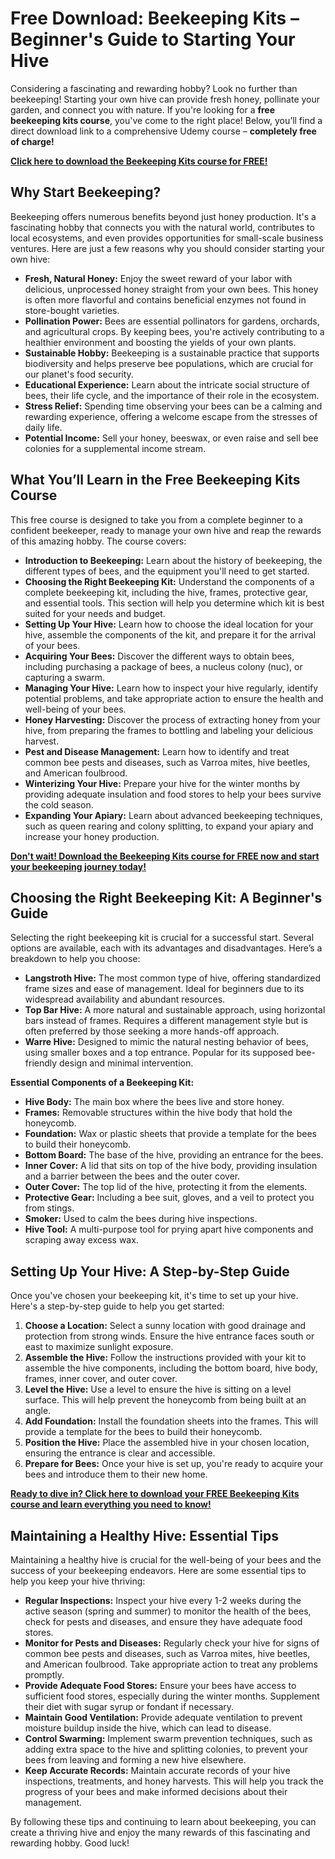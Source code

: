 # Free Download: Beekeeping Kits – Beginner's Guide to Starting Your Hive

Considering a fascinating and rewarding hobby? Look no further than beekeeping! Starting your own hive can provide fresh honey, pollinate your garden, and connect you with nature. If you're looking for a **free beekeeping kits course**, you've come to the right place! Below, you’ll find a direct download link to a comprehensive Udemy course – **completely free of charge!**

[**Click here to download the Beekeeping Kits course for FREE!**](https://udemywork.com/beekeeping-kits)

## Why Start Beekeeping?

Beekeeping offers numerous benefits beyond just honey production. It's a fascinating hobby that connects you with the natural world, contributes to local ecosystems, and even provides opportunities for small-scale business ventures. Here are just a few reasons why you should consider starting your own hive:

*   **Fresh, Natural Honey:** Enjoy the sweet reward of your labor with delicious, unprocessed honey straight from your own bees. This honey is often more flavorful and contains beneficial enzymes not found in store-bought varieties.
*   **Pollination Power:** Bees are essential pollinators for gardens, orchards, and agricultural crops. By keeping bees, you're actively contributing to a healthier environment and boosting the yields of your own plants.
*   **Sustainable Hobby:** Beekeeping is a sustainable practice that supports biodiversity and helps preserve bee populations, which are crucial for our planet's food security.
*   **Educational Experience:** Learn about the intricate social structure of bees, their life cycle, and the importance of their role in the ecosystem.
*   **Stress Relief:** Spending time observing your bees can be a calming and rewarding experience, offering a welcome escape from the stresses of daily life.
*   **Potential Income:** Sell your honey, beeswax, or even raise and sell bee colonies for a supplemental income stream.

## What You’ll Learn in the Free Beekeeping Kits Course

This free course is designed to take you from a complete beginner to a confident beekeeper, ready to manage your own hive and reap the rewards of this amazing hobby. The course covers:

*   **Introduction to Beekeeping:** Learn about the history of beekeeping, the different types of bees, and the equipment you'll need to get started.
*   **Choosing the Right Beekeeping Kit:** Understand the components of a complete beekeeping kit, including the hive, frames, protective gear, and essential tools. This section will help you determine which kit is best suited for your needs and budget.
*   **Setting Up Your Hive:** Learn how to choose the ideal location for your hive, assemble the components of the kit, and prepare it for the arrival of your bees.
*   **Acquiring Your Bees:** Discover the different ways to obtain bees, including purchasing a package of bees, a nucleus colony (nuc), or capturing a swarm.
*   **Managing Your Hive:** Learn how to inspect your hive regularly, identify potential problems, and take appropriate action to ensure the health and well-being of your bees.
*   **Honey Harvesting:** Discover the process of extracting honey from your hive, from preparing the frames to bottling and labeling your delicious harvest.
*   **Pest and Disease Management:** Learn how to identify and treat common bee pests and diseases, such as Varroa mites, hive beetles, and American foulbrood.
*   **Winterizing Your Hive:** Prepare your hive for the winter months by providing adequate insulation and food stores to help your bees survive the cold season.
*   **Expanding Your Apiary:** Learn about advanced beekeeping techniques, such as queen rearing and colony splitting, to expand your apiary and increase your honey production.

[**Don't wait! Download the Beekeeping Kits course for FREE now and start your beekeeping journey today!**](https://udemywork.com/beekeeping-kits)

## Choosing the Right Beekeeping Kit: A Beginner's Guide

Selecting the right beekeeping kit is crucial for a successful start. Several options are available, each with its advantages and disadvantages. Here’s a breakdown to help you choose:

*   **Langstroth Hive:** The most common type of hive, offering standardized frame sizes and ease of management. Ideal for beginners due to its widespread availability and abundant resources.
*   **Top Bar Hive:** A more natural and sustainable approach, using horizontal bars instead of frames. Requires a different management style but is often preferred by those seeking a more hands-off approach.
*   **Warre Hive:** Designed to mimic the natural nesting behavior of bees, using smaller boxes and a top entrance. Popular for its supposed bee-friendly design and minimal intervention.

**Essential Components of a Beekeeping Kit:**

*   **Hive Body:** The main box where the bees live and store honey.
*   **Frames:** Removable structures within the hive body that hold the honeycomb.
*   **Foundation:** Wax or plastic sheets that provide a template for the bees to build their honeycomb.
*   **Bottom Board:** The base of the hive, providing an entrance for the bees.
*   **Inner Cover:** A lid that sits on top of the hive body, providing insulation and a barrier between the bees and the outer cover.
*   **Outer Cover:** The top lid of the hive, protecting it from the elements.
*   **Protective Gear:** Including a bee suit, gloves, and a veil to protect you from stings.
*   **Smoker:** Used to calm the bees during hive inspections.
*   **Hive Tool:** A multi-purpose tool for prying apart hive components and scraping away excess wax.

## Setting Up Your Hive: A Step-by-Step Guide

Once you've chosen your beekeeping kit, it's time to set up your hive. Here's a step-by-step guide to help you get started:

1.  **Choose a Location:** Select a sunny location with good drainage and protection from strong winds. Ensure the hive entrance faces south or east to maximize sunlight exposure.
2.  **Assemble the Hive:** Follow the instructions provided with your kit to assemble the hive components, including the bottom board, hive body, frames, inner cover, and outer cover.
3.  **Level the Hive:** Use a level to ensure the hive is sitting on a level surface. This will help prevent the honeycomb from being built at an angle.
4.  **Add Foundation:** Install the foundation sheets into the frames. This will provide a template for the bees to build their honeycomb.
5.  **Position the Hive:** Place the assembled hive in your chosen location, ensuring the entrance is clear and accessible.
6.  **Prepare for Bees:** Once your hive is set up, you're ready to acquire your bees and introduce them to their new home.

[**Ready to dive in? Click here to download your FREE Beekeeping Kits course and learn everything you need to know!**](https://udemywork.com/beekeeping-kits)

## Maintaining a Healthy Hive: Essential Tips

Maintaining a healthy hive is crucial for the well-being of your bees and the success of your beekeeping endeavors. Here are some essential tips to help you keep your hive thriving:

*   **Regular Inspections:** Inspect your hive every 1-2 weeks during the active season (spring and summer) to monitor the health of the bees, check for pests and diseases, and ensure they have adequate food stores.
*   **Monitor for Pests and Diseases:** Regularly check your hive for signs of common bee pests and diseases, such as Varroa mites, hive beetles, and American foulbrood. Take appropriate action to treat any problems promptly.
*   **Provide Adequate Food Stores:** Ensure your bees have access to sufficient food stores, especially during the winter months. Supplement their diet with sugar syrup or fondant if necessary.
*   **Maintain Good Ventilation:** Provide adequate ventilation to prevent moisture buildup inside the hive, which can lead to disease.
*   **Control Swarming:** Implement swarm prevention techniques, such as adding extra space to the hive and splitting colonies, to prevent your bees from leaving and forming a new hive elsewhere.
*   **Keep Accurate Records:** Maintain accurate records of your hive inspections, treatments, and honey harvests. This will help you track the progress of your bees and make informed decisions about their management.

By following these tips and continuing to learn about beekeeping, you can create a thriving hive and enjoy the many rewards of this fascinating and rewarding hobby. Good luck!
